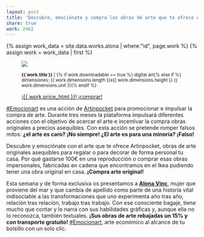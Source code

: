 ```yaml
---
layout: post
title: 'Descubre, emociónate y compra las obras de arte que te ofrece Artinpocket'
share: true
work: 2462
---
```


{% assign work_data = site.data.works.alona | where:"id", page.work %}
{% assign work = work_data | first %}
<figure class="text-center">
	<img src="{{ work.featured_src }}">
	<figcaption>
		<p><small><strong>{{ work.title }}</strong> | {% if work.downloadable == true %} digital art{% else if %} dimensiones: {{ work.dimensions.length }}x{{ work.dimensions.height }} {{ work.dimensions.unit }}{% endif %}</small></p>
		<p><a href="{{ work.permalink }}" class="btn btn-primary btn-lg">¡{{ work.price_html }}! ¡comprar! <i class="fa fa-credit-card"></i></a></p>
	</figcaption>
</figure>

[#Emocionart](https://twitter.com/search?q=%23emocionart&src=typd) es una acción de [Artinpocket](http://www.artinpocket.cat/) para promocionar e impulsar la compra de arte. Durante tres meses la plataforma impulsará diferentes acciones con el objetivo de acercar el arte e incentivar la compra obras originales a precios asequibles. Con esta acción se pretende romper falsos mítos: **¿el arte es caro? ¡No siempre! ¿El arte es para una minoría? ¡Falso!**

Descubre y emociónate con el arte que te ofrece Artinpocket, obras de arte originales asequibles para regalar o para decorar de forma personal tu casa. Por qué gastarse 100€ en una reproducción o comprar esas obras impersonales, fabricadas en cadena que encontramos en el Ikea pudiendo tener una obra original en casa. **¡Compra arte original!**

Esta semana y de forma exclusiva os presentamos a **[Alona Vinç](http://www.artinpocket.cat/product-tag/alona-vinc/)**, mujer que proviene del mar y que cambia de apellido como parte de una historia vital indisociable a las transformaciones que uno experimenta año tras año, relación tras relación, trabajo tras trabajo. Con ese consciente bagaje, tiene mucho que contar y lo narra con sus habilidades gráficas y, aunque ella no lo reconozca, también textuales. **¡Sus obras de arte rebajadas un 15% y con transporte gratuito!** [#Emocionart](https://twitter.com/search?q=%23emocionart&src=typd), arte económico al alcance de tu bolsillo con un solo clic.